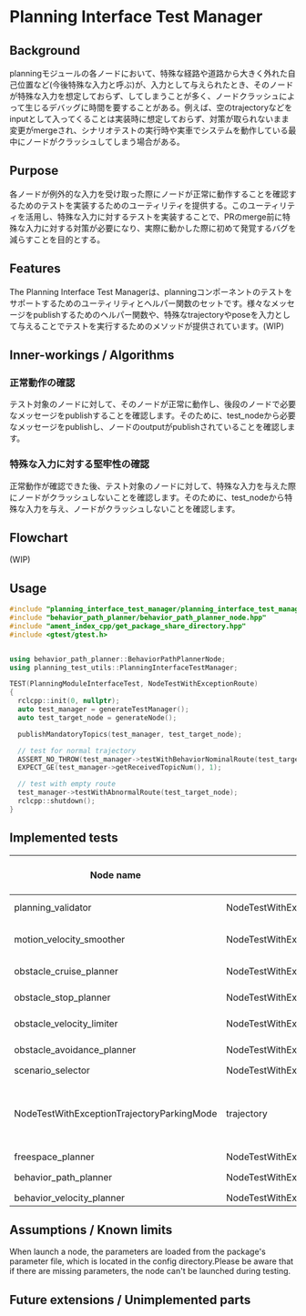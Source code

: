 # Planning Interface Test Manager

## Background

planningモジュールの各ノードにおいて、特殊な経路や道路から大きく外れた自己位置など(今後特殊な入力と呼ぶ)が、入力として与えられたとき、そのノードが特殊な入力を想定しておらず、してしまうことが多く、ノードクラッシュによって生じるデバッグに時間を要することがある。例えば、空のtrajectoryなどをinputとして入ってくることは実装時に想定しておらず、対策が取られないまま変更がmergeされ、シナリオテストの実行時や実車でシステムを動作している最中にノードがクラッシュしてしまう場合がある。

## Purpose

各ノードが例外的な入力を受け取った際にノードが正常に動作することを確認するためのテストを実装するためのユーティリティを提供する。このユーティリティを活用し、特殊な入力に対するテストを実装することで、PRのmerge前に特殊な入力に対する対策が必要になり、実際に動かした際に初めて発覚するバグを減らすことを目的とする。

## Features

The Planning Interface Test Managerは、planningコンポーネントのテストをサポートするためのユーティリティとヘルパー関数のセットです。様々なメッセージをpublishするためのヘルパー関数や、特殊なtrajectoryやposeを入力として与えることでテストを実行するためのメソッドが提供されています。(WIP)

## Inner-workings / Algorithms

### 正常動作の確認

テスト対象のノードに対して、そのノードが正常に動作し、後段のノードで必要なメッセージをpublishすることを確認します。そのために、test_nodeから必要なメッセージをpublishし、ノードのoutputがpublishされていることを確認します。

### 特殊な入力に対する堅牢性の確認

正常動作が確認できた後、テスト対象のノードに対して、特殊な入力を与えた際にノードがクラッシュしないことを確認します。そのために、test_nodeから特殊な入力を与え、ノードがクラッシュしないことを確認します。

## Flowchart

(WIP)

## Usage

```cpp
#include "planning_interface_test_manager/planning_interface_test_manager.hpp"
#include "behavior_path_planner/behavior_path_planner_node.hpp"
#include "ament_index_cpp/get_package_share_directory.hpp"
#include <gtest/gtest.h>


using behavior_path_planner::BehaviorPathPlannerNode;
using planning_test_utils::PlanningInterfaceTestManager;

TEST(PlanningModuleInterfaceTest, NodeTestWithExceptionRoute)
{
  rclcpp::init(0, nullptr);
  auto test_manager = generateTestManager();
  auto test_target_node = generateNode();

  publishMandatoryTopics(test_manager, test_target_node);

  // test for normal trajectory
  ASSERT_NO_THROW(test_manager->testWithBehaviorNominalRoute(test_target_node));
  EXPECT_GE(test_manager->getReceivedTopicNum(), 1);

  // test with empty route
  test_manager->testWithAbnormalRoute(test_target_node);
  rclcpp::shutdown();
}
```

## Implemented tests

| Node name                                  | Test name                                      | exception input     | output                                                                                                     | Exceptional trajectory/route/path_with_lane_id pattern | Current test result       |
| ------------------------------------------ | ---------------------------------------------- | ------------------- | ---------------------------------------------------------------------------------------------------------- | ------------------------------------------------------ | ------------------------- |
| planning_validator                         | NodeTestWithExceptionTrajectory                | trajectory          | trajectory                                                                                                 | Empty, single point, path with duplicate points        |                           |
| motion_velocity_smoother                   | NodeTestWithExceptionTrajectory                | trajectory          | trajectory                                                                                                 | Empty, single point, path with duplicate points        | Commented out due to fail |
| obstacle_cruise_planner                    | NodeTestWithExceptionTrajectory                | trajectory          | trajectory                                                                                                 | Empty, single point, path with duplicate points        |                           |
| obstacle_stop_planner                      | NodeTestWithExceptionTrajectory                | trajectory          | trajectory                                                                                                 | Empty, single point, path with duplicate points        |                           |
| obstacle_velocity_limiter                  | NodeTestWithExceptionTrajectory                | trajectory          | trajectory                                                                                                 | Empty, single point, path with duplicate points        |                           |
| obstacle_avoidance_planner                 | NodeTestWithExceptionTrajectory                | trajectory          | trajectory                                                                                                 | Empty, single point, path with duplicate points        |                           |
| scenario_selector                          | NodeTestWithExceptionTrajectoryLaneDrivingMode |
| NodeTestWithExceptionTrajectoryParkingMode | trajectory                                     | scenario            | Empty, single point, path with duplicate points. There are 2 patterns of scenarios:LANEDRIVING and PARKING |                                                        |
| freespace_planner                          | NodeTestWithExceptionRoute                     | route               | trajectory                                                                                                 | Empty route                                            |                           |
| behavior_path_planner                      | NodeTestWithExceptionRoute                     | route, ego position | path_with_lane_id                                                                                          | Empty route, TBD                                       |                           |
| behavior_velocity_planner                  | NodeTestWithExceptionPathWithLaneID            | path_with_lane_id   | path                                                                                                       | Empty path                                             |                           |

## Assumptions / Known limits

When launch a node, the parameters are loaded from the package's parameter file, which is located in the config directory.Please be aware that if there are missing parameters, the node can't be launched during testing.

## Future extensions / Unimplemented parts
